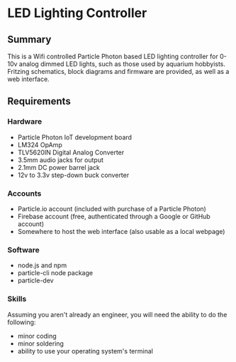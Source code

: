 # LED Lighting Controller

## Summary

This is a Wifi controlled Particle Photon based LED lighting controller for 0-10v analog dimmed LED lights, such as those used by aquarium hobbyists. Fritzing schematics, block diagrams and firmware are provided, as well as a web interface. 

## Requirements

### Hardware
- Particle Photon IoT development board
- LM324 OpAmp
- TLV5620IN Digital Analog Converter
- 3.5mm audio jacks for output
- 2.1mm DC power barrel jack
- 12v to 3.3v step-down buck converter

### Accounts
- Particle.io account (included with purchase of a Particle Photon)
- Firebase account (free, authenticated through a Google or GitHub account)
- Somewhere to host the web interface (also usable as a local webpage)

### Software
- node.js and npm
- particle-cli node package
- particle-dev

### Skills
Assuming you aren't already an engineer, you will need the ability to do the following:

- minor coding
- minor soldering
- ability to use your operating system's terminal







